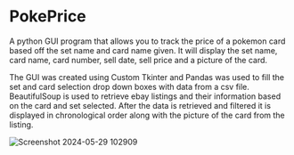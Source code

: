 # PokePrice
A python GUI program that allows you to track the price of a pokemon card based off the set name and card name given.
It will display the set name, card name, card number, sell date, sell price and a picture of the card.


The GUI was created using Custom Tkinter and Pandas was used to fill the set and card selection drop down boxes with data from a csv file.
BeautifulSoup is used to retrieve ebay listings and their information based on the card and set selected.
After the data is retrieved and filtered it is displayed in chronological order along with the picture of the card from the listing.

![Screenshot 2024-05-29 102909](https://github.com/SophiaM2k/TCG-Price/assets/49928602/e0f51aa6-396b-4a53-9597-8505031e1a3e)

